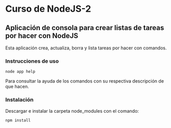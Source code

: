# Curso de NodeJS-2

## Aplicación de consola para crear listas de tareas por hacer con NodeJS

Esta aplicación crea, actualiza, borra y lista tareas por hacer con comandos.

### Instrucciones de uso

```
node app help
```
Para consultar la ayuda de los comandos con su respectiva descripción de que hacen.

### Instalación

Descargar e instalar la carpeta node_modules con el comando:

```
npm install
```